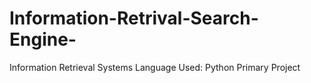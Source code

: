 # Information-Retrival-Search-Engine-
Information Retrieval Systems 
Language Used: Python
Primary Project
